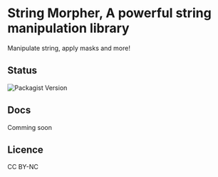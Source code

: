 # String Morpher, A powerful string manipulation library

Manipulate string, apply masks and more!

## Status

![Packagist Version](https://img.shields.io/packagist/v/ssolweb/string-morpher)

## Docs

Comming soon

## Licence
CC BY-NC